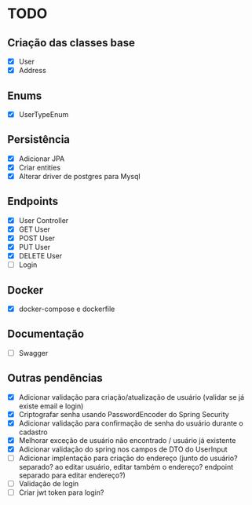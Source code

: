 # **TODO**
## Criação das classes base
- [x] User
- [x] Address
## Enums
- [x] UserTypeEnum
## Persistência
- [x] Adicionar JPA
- [x] Criar entities
- [x] Alterar driver de postgres para Mysql
## Endpoints
- [x] User Controller
- [x] GET User
- [x] POST User
- [x] PUT User
- [x] DELETE User
- [ ] Login
## Docker
- [x] docker-compose e dockerfile
## Documentação
- [ ] Swagger
## Outras pendências
- [x] Adicionar validação para criação/atualização de usuário (validar se já existe email e login)
- [x] Criptografar senha usando PasswordEncoder do Spring Security
- [x] Adicionar validação para confirmação de senha do usuário durante o cadastro
- [x] Melhorar exceção de usuário não encontrado / usuário já existente
- [x] Adicionar validação do spring nos campos de DTO do UserInput
- [ ] Adicionar implentação para criação do endereço (junto do usuário? separado? ao editar usuário, editar também o endereço? endpoint separado para editar endereço?)
- [ ] Validação de login
- [ ] Criar jwt token para login?